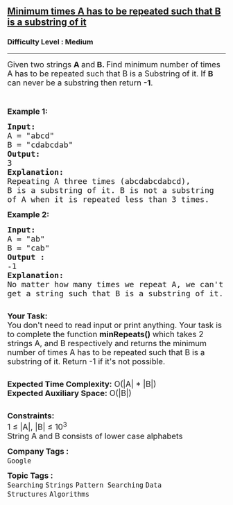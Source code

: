 <h2><a href="https://www.geeksforgeeks.org/problems/minimum-times-a-has-to-be-repeated-such-that-b-is-a-substring-of-it--170645/1?page=3&category=Searching&sortBy=submissions">Minimum times A has to be repeated such that B is a substring of it</a></h2><h3>Difficulty Level : Medium</h3><hr><div class="problems_problem_content__Xm_eO"><p><span style="font-size:18px">Given two strings <strong>A </strong>and<strong> B. </strong>Find minimum number of times A has to be repeated such that B is a Substring of it. If <strong>B</strong> can never be a substring then return <strong>-1</strong>.</span></p>

<p>&nbsp;</p>

<p><span style="font-size:18px"><strong>Example 1:</strong></span></p>

<pre><span style="font-size:18px"><strong>Input:
</strong>A = "abcd"
B = "cdabcdab"
<strong>Output:
</strong>3
<strong>Explanation:</strong>
</span><span style="font-size:18px">Repeating A three times (abcdabcdabcd),
B is a substring of it. B is not a substring
of A when it is repeated less than 3 times.</span>
</pre>

<div><span style="font-size:18px"><strong>Example 2:</strong></span></div>

<pre><span style="font-size:18px"><strong>Input:
</strong>A = "ab"
B = "cab"
<strong>Output :</strong>
-1</span>
<span style="font-size:18px"><strong>Explanation:</strong>
No matter how many times we repeat A, we can't
get a string such that B is a substring of it.</span>
</pre>

<p><br>
<span style="font-size:18px"><strong>Your Task:&nbsp;&nbsp;</strong><br>
You don't need to read input or print anything. Your task is to complete the function <strong>minRepeats()</strong>&nbsp;which takes 2 strings A, and B respectively and returns the minimum number of times A has to be repeated such that B is a substring of it. Return -1 if it's not possible.</span></p>

<p><br>
<span style="font-size:18px"><strong>Expected Time Complexity:</strong> O(|A| * |B|)<br>
<strong>Expected Auxiliary Space:</strong> O(|B|)</span></p>

<div><br>
<span style="font-size:18px"><strong>Constraints:</strong><br>
1 ≤ |A|, |B| ≤ 10<sup>3</sup></span></div>

<div><span style="font-size:18px">String A and B consists of lower case alphabets</span></div>
</div><p><span style=font-size:18px><strong>Company Tags : </strong><br><code>Google</code>&nbsp;<br><p><span style=font-size:18px><strong>Topic Tags : </strong><br><code>Searching</code>&nbsp;<code>Strings</code>&nbsp;<code>Pattern Searching</code>&nbsp;<code>Data Structures</code>&nbsp;<code>Algorithms</code>&nbsp;